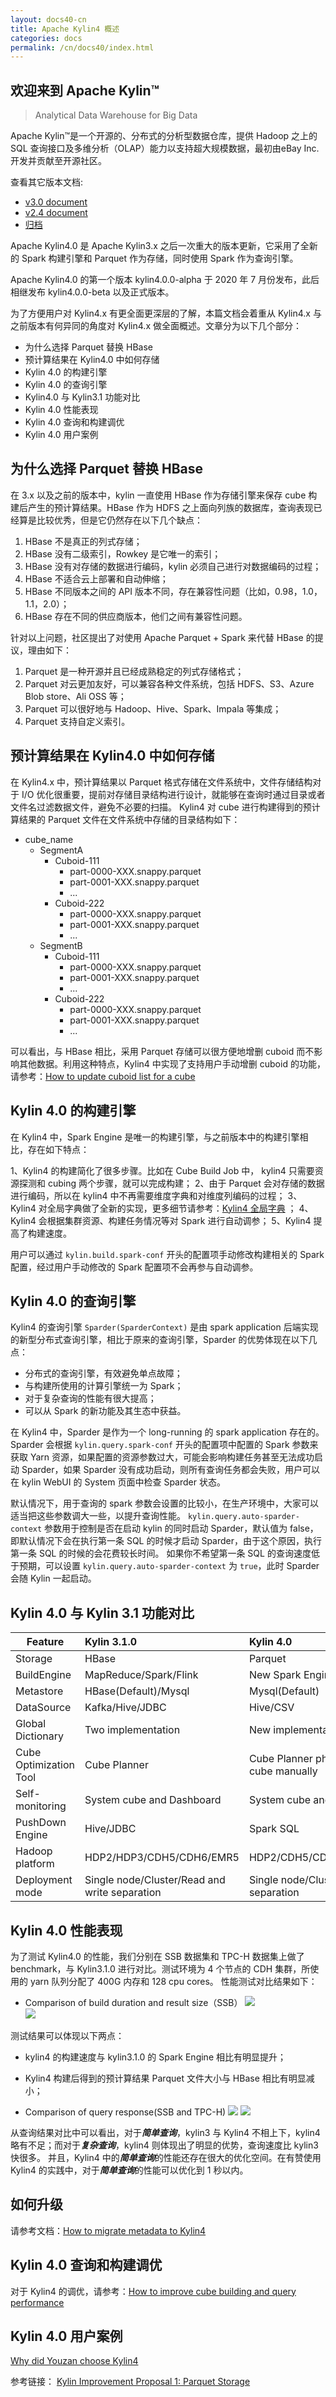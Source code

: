 ```yaml
---
layout: docs40-cn
title: Apache Kylin4 概述
categories: docs
permalink: /cn/docs40/index.html
---
```


欢迎来到 Apache Kylin™
------------  
> Analytical Data Warehouse for Big Data

Apache Kylin™是一个开源的、分布式的分析型数据仓库，提供 Hadoop 之上的 SQL 查询接口及多维分析（OLAP）能力以支持超大规模数据，最初由eBay Inc.开发并贡献至开源社区。

查看其它版本文档: 
* [v3.0 document](/cn/docs30/)
* [v2.4 document](/cn/docs24/)
* [归档](/archive/)

Apache Kylin4.0 是 Apache Kylin3.x 之后一次重大的版本更新，它采用了全新的 Spark 构建引擎和 Parquet 作为存储，同时使用 Spark 作为查询引擎。

Apache Kylin4.0 的第一个版本 kylin4.0.0-alpha 于 2020 年 7 月份发布，此后相继发布 kylin4.0.0-beta 以及正式版本。

为了方便用户对 Kylin4.x 有更全面更深层的了解，本篇文档会着重从 Kylin4.x 与之前版本有何异同的角度对 Kylin4.x 做全面概述。文章分为以下几个部分：

- 为什么选择 Parquet 替换 HBase
- 预计算结果在 Kylin4.0 中如何存储
- Kylin 4.0 的构建引擎
- Kylin 4.0 的查询引擎
- Kylin4.0 与 Kylin3.1 功能对比
- Kylin 4.0 性能表现
- Kylin 4.0 查询和构建调优
- Kylin 4.0 用户案例

## 为什么选择 Parquet 替换 HBase
在 3.x 以及之前的版本中，kylin 一直使用 HBase 作为存储引擎来保存 cube 构建后产生的预计算结果。HBase 作为 HDFS 之上面向列族的数据库，查询表现已经算是比较优秀，但是它仍然存在以下几个缺点：
1. HBase 不是真正的列式存储；
2. HBase 没有二级索引，Rowkey 是它唯一的索引；
3. HBase 没有对存储的数据进行编码，kylin 必须自己进行对数据编码的过程；
4. HBase 不适合云上部署和自动伸缩；
5. HBase 不同版本之间的 API 版本不同，存在兼容性问题（比如，0.98，1.0，1.1，2.0）；
6. HBase 存在不同的供应商版本，他们之间有兼容性问题。

针对以上问题，社区提出了对使用 Apache Parquet + Spark 来代替 HBase 的提议，理由如下：
1. Parquet 是一种开源并且已经成熟稳定的列式存储格式；
2. Parquet 对云更加友好，可以兼容各种文件系统，包括 HDFS、S3、Azure Blob store、Ali OSS 等；
3. Parquet 可以很好地与 Hadoop、Hive、Spark、Impala 等集成；
4. Parquet 支持自定义索引。

## 预计算结果在 Kylin4.0 中如何存储
在 Kylin4.x 中，预计算结果以 Parquet 格式存储在文件系统中，文件存储结构对于 I/O 优化很重要，提前对存储目录结构进行设计，就能够在查询时通过目录或者文件名过滤数据文件，避免不必要的扫描。
Kylin4 对 cube 进行构建得到的预计算结果的 Parquet 文件在文件系统中存储的目录结构如下：
- cube_name
  - SegmentA
    - Cuboid-111
      - part-0000-XXX.snappy.parquet
      - part-0001-XXX.snappy.parquet
      - ...
    - Cuboid-222
      - part-0000-XXX.snappy.parquet
      - part-0001-XXX.snappy.parquet
      - ...
  - SegmentB
      - Cuboid-111
        - part-0000-XXX.snappy.parquet
        - part-0001-XXX.snappy.parquet
        - ...
      - Cuboid-222
        - part-0000-XXX.snappy.parquet
        - part-0001-XXX.snappy.parquet
        - ...               

可以看出，与 HBase 相比，采用 Parquet 存储可以很方便地增删 cuboid 而不影响其他数据。利用这种特点，Kylin4 中实现了支持用户手动增删 cuboid 的功能，请参考：[How to update cuboid list for a cube](https://cwiki.apache.org/confluence/display/KYLIN/How+to+update+cuboid+list+for+a+cube)

## Kylin 4.0 的构建引擎
在 Kylin4 中，Spark Engine 是唯一的构建引擎，与之前版本中的构建引擎相比，存在如下特点：

1、Kylin4 的构建简化了很多步骤。比如在 Cube Build Job 中， kylin4 只需要资源探测和 cubing 两个步骤，就可以完成构建；
2、由于 Parquet 会对存储的数据进行编码，所以在 kylin4 中不再需要维度字典和对维度列编码的过程；
3、Kylin4 对全局字典做了全新的实现，更多细节请参考：[Kylin4 全局字典](https://cwiki.apache.org/confluence/display/KYLIN/Global+Dictionary+on+Spark+CN) ；
4、Kylin4 会根据集群资源、构建任务情况等对 Spark 进行自动调参；
5、Kylin4 提高了构建速度。

用户可以通过 `kylin.build.spark-conf` 开头的配置项手动修改构建相关的 Spark 配置，经过用户手动修改的 Spark 配置项不会再参与自动调参。

## Kylin 4.0 的查询引擎
Kylin4 的查询引擎 `Sparder(SparderContext)` 是由 spark application 后端实现的新型分布式查询引擎，相比于原来的查询引擎，Sparder 的优势体现在以下几点：
- 分布式的查询引擎，有效避免单点故障；
- 与构建所使用的计算引擎统一为 Spark；
- 对于复杂查询的性能有很大提高；
- 可以从 Spark 的新功能及其生态中获益。

在 Kylin4 中，Sparder 是作为一个 long-running 的 spark application 存在的。 Sparder 会根据 `kylin.query.spark-conf` 开头的配置项中配置的 Spark 参数来获取 Yarn 资源，如果配置的资源参数过大，可能会影响构建任务甚至无法成功启动 Sparder，如果 Sparder 没有成功启动，则所有查询任务都会失败，用户可以在 kylin WebUI 的 System 页面中检查 Sparder 状态。

默认情况下，用于查询的 spark 参数会设置的比较小，在生产环境中，大家可以适当把这些参数调大一些，以提升查询性能。
`kylin.query.auto-sparder-context` 参数用于控制是否在启动 kylin 的同时启动 Sparder，默认值为 false，即默认情况下会在执行第一条 SQL 的时候才启动 Sparder，由于这个原因，执行第一条 SQL 的时候的会花费较长时间。
如果你不希望第一条 SQL 的查询速度低于预期，可以设置 `kylin.query.auto-sparder-context` 为 `true`，此时 Sparder 会随 Kylin 一起启动。

## Kylin 4.0 与 Kylin 3.1 功能对比

| Feature                | Kylin 3.1.0                                  | Kylin 4.0                                      |
| ---------------------  | :------------------------------------------- | :----------------------------------------------|
| Storage                | HBase                                        | Parquet                                        |
| BuildEngine            | MapReduce/Spark/Flink                        | New Spark Engine                               |
| Metastore              | HBase(Default)/Mysql                         | Mysql(Default)                                 |
| DataSource             | Kafka/Hive/JDBC                              | Hive/CSV                                       |
| Global Dictionary      | Two implementation                           | New implementation                             |
| Cube Optimization Tool | Cube Planner                                 | Cube Planner phase1 and Optimize cube manually |
| Self-monitoring        | System cube and Dashboard                    | System cube and Dashboard                      |
| PushDown Engine        | Hive/JDBC                                    | Spark SQL                                      |
| Hadoop platform        | HDP2/HDP3/CDH5/CDH6/EMR5                     | HDP2/CDH5/CDH6/EMR5/EMR6/HDI                   |
| Deployment mode        | Single node/Cluster/Read and write separation| Single node/Cluster/Read and write separation  |

## Kylin 4.0 性能表现
为了测试 Kylin4.0 的性能，我们分别在 SSB 数据集和 TPC-H 数据集上做了 benchmark，与 Kylin3.1.0 进行对比。测试环境为 4 个节点的 CDH 集群，所使用的 yarn 队列分配了 400G 内存和 128 cpu cores。
性能测试对比结果如下：
- Comparison of build duration and result size（SSB）
![](/images/tutorial/4.0/overview/build_duration_ssb.png)  
![](/images/tutorial/4.0/overview/result_size_ssb.png)

测试结果可以体现以下两点：
- kylin4 的构建速度与 kylin3.1.0 的 Spark Engine 相比有明显提升；
- Kylin4 构建后得到的预计算结果 Parquet 文件大小与 HBase 相比有明显减小；

- Comparison of query response(SSB and TPC-H)
![](/images/tutorial/4.0/overview/query_response_ssb.png)
![](/images/tutorial/4.0/overview/query_response_tpch.png)

从查询结果对比中可以看出，对于***简单查询***，kylin3 与 Kylin4 不相上下，kylin4 略有不足；而对于***复杂查询***，kylin4 则体现出了明显的优势，查询速度比 kylin3 快很多。
并且，Kylin4 中的***简单查询***的性能还存在很大的优化空间。在有赞使用 Kylin4 的实践中，对于***简单查询***的性能可以优化到 1 秒以内。

## 如何升级
请参考文档：[How to migrate metadata to Kylin4](https://cwiki.apache.org/confluence/display/KYLIN/How+to+migrate+metadata+to+Kylin+4)

## Kylin 4.0 查询和构建调优
对于 Kylin4 的调优，请参考：[How to improve cube building and query performance](/docs40/howto/howto_optimize_build_and_query.html)

## Kylin 4.0 用户案例
[Why did Youzan choose Kylin4](/blog/2021/06/17/Why-did-Youzan-choose-Kylin4)

参考链接：
[Kylin Improvement Proposal 1: Parquet Storage](https://cwiki.apache.org/confluence/display/KYLIN/KIP-1%3A+Parquet+storage)






